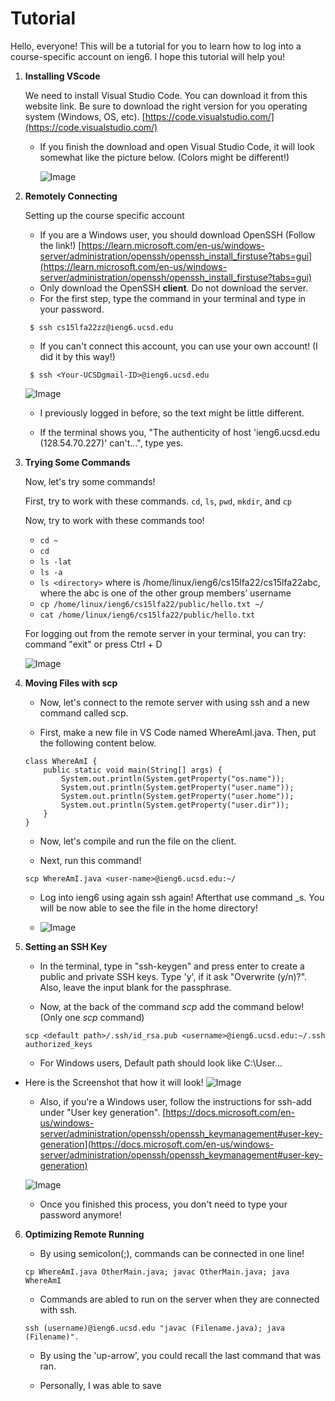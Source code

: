 # __Tutorial__

Hello, everyone! This will be a tutorial for you to learn how to log into a course-specific account on ieng6. I hope this tutorial will help you!

 1. __Installing VScode__

     We need to install Visual Studio Code. You can download it from this website link. Be sure to download the right version for you operating system (Windows, OS, etc). [https://code.visualstudio.com/](https://code.visualstudio.com/)

    - If you finish the download and open Visual Studio Code, it will look somewhat like the picture below. (Colors might be different!)
    
        ![Image](vscodePicture.png) 

2. __Remotely Connecting__

    Setting up the course specific account
    - If you are a Windows user, you should download OpenSSH (Follow the link!) [https://learn.microsoft.com/en-us/windows-server/administration/openssh/openssh_install_firstuse?tabs=gui](https://learn.microsoft.com/en-us/windows-server/administration/openssh/openssh_install_firstuse?tabs=gui)
    - Only download the OpenSSH __client__. Do not download the server.
    - For the first step, type the command in your terminal and type in your password.
    ``` 
     $ ssh cs15lfa22zz@ieng6.ucsd.edu 
    ```
    - If you can't connect this account, you can use your own account! (I did it by this way!)
    ``` 
     $ ssh <Your-UCSDgmail-ID>@ieng6.ucsd.edu 
    ```

    ![Image](Login.png)

    - I previously logged in before, so the text might be little different. 

    -  If the terminal shows you, "The authenticity of host 'ieng6.ucsd.edu (128.54.70.227)' can't...", type yes.


3. __Trying Some Commands__

    Now, let's try some commands!
    
    First, try to work with these commands. `cd`, `ls`, `pwd`, `mkdir`, and `cp`

    Now, try to work with these commands too! 

    - `cd ~`
    - `cd`
    - `ls -lat`
    - `ls -a`
    - `ls <directory>` where <directory> is /home/linux/ieng6/cs15lfa22/cs15lfa22abc, where the abc is one of the other group members’ username
    - `cp /home/linux/ieng6/cs15lfa22/public/hello.txt ~/`
    - `cat /home/linux/ieng6/cs15lfa22/public/hello.txt`

    For logging out from the remote server in your terminal, you can try: command "exit" or press Ctrl + D

    ![Image](commandwork.png)

4. __Moving Files with scp__

    - Now, let's connect to the remote server with using ssh and a new command called scp.

    - First, make a new file in VS Code named WhereAmI.java. Then, put the following content below.
    ```
    class WhereAmI {
        public static void main(String[] args) {
            System.out.println(System.getProperty("os.name"));
            System.out.println(System.getProperty("user.name"));
            System.out.println(System.getProperty("user.home"));
            System.out.println(System.getProperty("user.dir"));
        }
    } 
    ```

    - Now, let's compile and run the file on the client.

    - Next, run this command!
    
    ```
    scp WhereAmI.java <user-name>@ieng6.ucsd.edu:~/
    ```

    - Log into ieng6 using again ssh again! Afterthat use command _s. You will be now able to see the file in the home directory!

    - ![Image](clientandserver.png) 

5. __Setting an SSH Key__

    - In the terminal, type in "ssh-keygen" and press enter to create a public and private SSH keys. Type 'y', if it ask "Overwrite (y/n)?". Also, leave the input blank for the passphrase.

    - Now, at the back of the command _scp_ add the command below! (Only one _scp_ command)

    ```
    scp <default path>/.ssh/id_rsa.pub <username>@ieng6.ucsd.edu:~/.ssh authorized_keys
    ```

    - For Windows users, Default path should look like C:\User\... 

- Here is the Screenshot that how it will look!
    ![Image](SSH.png)

    - Also, if you're a Windows user, follow the instructions for ssh-add under "User key generation". [https://docs.microsoft.com/en-us/windows-server/administration/openssh/openssh_keymanagement#user-key-generation](https://docs.microsoft.com/en-us/windows-server/administration/openssh/openssh_keymanagement#user-key-generation)

    ![Image](Window.png)

    - Once you finished this process, you don't need to type your password anymore! 

6. __Optimizing Remote Running__

    - By using semicolon(;), commands can be connected in one line!
    ```
    cp WhereAmI.java OtherMain.java; javac OtherMain.java; java WhereAmI
    ```

    - Commands are abled to run on the server when they are connected with ssh.
    ```
    ssh (username)@ieng6.ucsd.edu "javac (Filename.java); java (Filename)".
    ```

    - By using the 'up-arrow', you could recall the last command that was ran.
    
    - Personally, I was able to save 